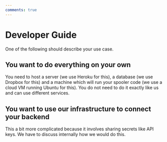 ```yaml
---
comments: true
---
```


# Developer Guide
One of the following should describe your use case.

## You want to do everything on your own
You need to host a server (we use Heroku for this), a database (we use Dropbox for this) and a machine which will run your spooler code (we use a cloud VM running Ubuntu for this). You do not need to do it exactly like us and can use different services.

## You want to use our infrastructure to connect your backend
This a bit more complicated because it involves sharing secrets like API keys. We have to discuss internally how we would do this.